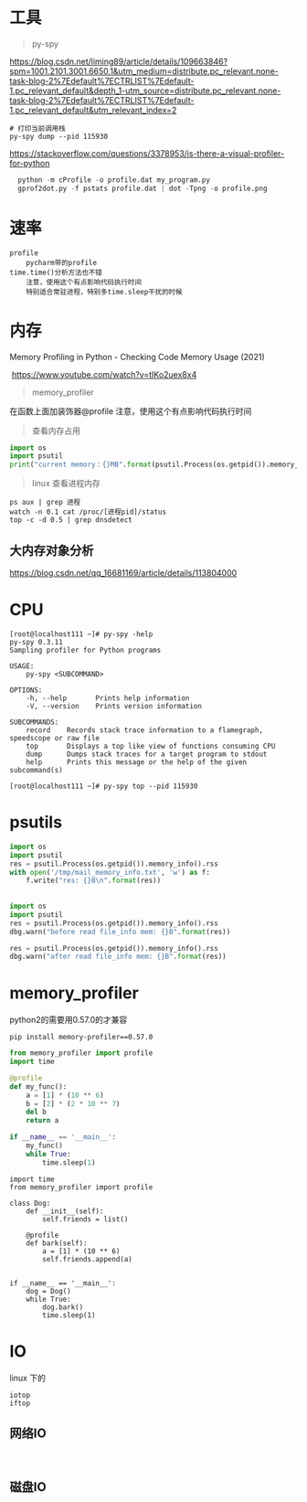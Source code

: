 # 工具

> py-spy

https://blog.csdn.net/liming89/article/details/109663846?spm=1001.2101.3001.6650.1&utm_medium=distribute.pc_relevant.none-task-blog-2%7Edefault%7ECTRLIST%7Edefault-1.pc_relevant_default&depth_1-utm_source=distribute.pc_relevant.none-task-blog-2%7Edefault%7ECTRLIST%7Edefault-1.pc_relevant_default&utm_relevant_index=2

```shell
# 打印当前调用栈 
py-spy dump --pid 115930
```





https://stackoverflow.com/questions/3378953/is-there-a-visual-profiler-for-python

```py
  python -m cProfile -o profile.dat my_program.py
  gprof2dot.py -f pstats profile.dat | dot -Tpng -o profile.png
```









# 速率

```
profile
	pycharm带的profile
time.time()分析方法也不错
	注意，使用这个有点影响代码执行时间
	特别适合常驻进程，特别多time.sleep干扰的时候
```



# 内存

Memory Profiling in Python - Checking Code Memory Usage (2021)

​	https://www.youtube.com/watch?v=tIKo2uex8x4





> memory_profiler

在函数上面加装饰器@profile
注意，使用这个有点影响代码执行时间



> 查看内存占用

```python
import os
import psutil
print("current memory：{}MB".format(psutil.Process(os.getpid()).memory_info().rss / 1024 / 1024))
```



> linux 查看进程内存

```shell
ps aux | grep 进程
watch -n 0.1 cat /proc/[进程pid]/status
top -c -d 0.5 | grep dnsdetect
```



## 大内存对象分析

https://blog.csdn.net/qq_16681169/article/details/113804000





# CPU





```shell
[root@localhost111 ~]# py-spy -help
py-spy 0.3.11
Sampling profiler for Python programs

USAGE:
    py-spy <SUBCOMMAND>

OPTIONS:
    -h, --help       Prints help information
    -V, --version    Prints version information

SUBCOMMANDS:
    record    Records stack trace information to a flamegraph, speedscope or raw file
    top       Displays a top like view of functions consuming CPU
    dump      Dumps stack traces for a target program to stdout
    help      Prints this message or the help of the given subcommand(s)

[root@localhost111 ~]# py-spy top --pid 115930
```



# psutils

```python
import os
import psutil
res = psutil.Process(os.getpid()).memory_info().rss
with open('/tmp/mail_memory_info.txt', 'w') as f:
    f.write("res: {}B\n".format(res))
    
    
import os
import psutil
res = psutil.Process(os.getpid()).memory_info().rss
dbg.warn("before read file_info mem: {}B".format(res))

res = psutil.Process(os.getpid()).memory_info().rss
dbg.warn("after read file_info mem: {}B".format(res))
```

# memory_profiler

python2的需要用0.57.0的才兼容

```shell
pip install memory-profiler==0.57.0
```

```python
from memory_profiler import profile
import time

@profile
def my_func():
    a = [1] * (10 ** 6)
    b = [2] * (2 * 10 ** 7)
    del b
    return a

if __name__ == '__main__':
    my_func()
    while True:
        time.sleep(1)
```

```shell
import time
from memory_profiler import profile

class Dog:
    def __init__(self):
        self.friends = list()

    @profile
    def bark(self):
        a = [1] * (10 ** 6)
        self.friends.append(a)


if __name__ == '__main__':
    dog = Dog()
    while True:
        dog.bark()
        time.sleep(1)
```

# IO

linux 下的

```
iotop
iftop
```



## 网络IO

​	

## 磁盘IO



